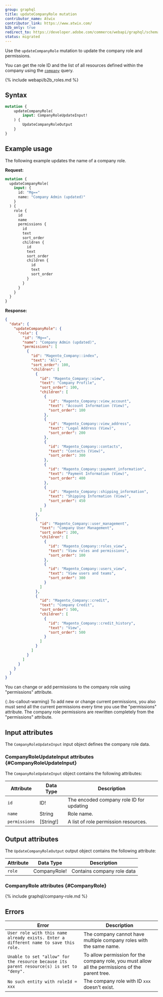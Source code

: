 ```yaml
---
group: graphql
title: updateCompanyRole mutation
contributor_name: Atwix
contributor_link: https://www.atwix.com/
b2b_only: true
redirect_to: https://developer.adobe.com/commerce/webapi/graphql/schema/b2b/company/mutations/update-role/
status: migrated
---
```


Use the `updateCompanyRole` mutation to update the company role and permissions.

You can get the role ID and the list of all resources defined within the company using the [`company`]({{page.baseurl}}/graphql/queries/company.html) query.

{% include webapi/b2b_roles.md %}

## Syntax

```graphql
mutation {
    updateCompanyRole(
        input: CompanyRoleUpdateInput!
    ) {
        UpdateCompanyRoleOutput
    }
}
```

## Example usage

The following example updates the name of a company role.

**Request:**

```graphql
mutation {
  updateCompanyRole(
    input: {
      id: "Mg=="
      name: "Company Admin (updated)"
    }
  ) {
    role {
      id
      name
      permissions {
        id
        text
        sort_order
        children {
          id
          text
          sort_order
          children {
            id
            text
            sort_order
          }
        }
      }
    }
  }
}
```

**Response:**

```json
{
  "data": {
    "updateCompanyRole": {
      "role": {
        "id": "Mg==",
        "name": "Company Admin (updated)",
        "permissions": [
          {
            "id": "Magento_Company::index",
            "text": "All",
            "sort_order": 100,
            "children": [
              {
                "id": "Magento_Company::view",
                "text": "Company Profile",
                "sort_order": 100,
                "children": [
                  {
                    "id": "Magento_Company::view_account",
                    "text": "Account Information (View)",
                    "sort_order": 100
                  },
                  {
                    "id": "Magento_Company::view_address",
                    "text": "Legal Address (View)",
                    "sort_order": 200
                  },
                  {
                    "id": "Magento_Company::contacts",
                    "text": "Contacts (View)",
                    "sort_order": 300
                  },
                  {
                    "id": "Magento_Company::payment_information",
                    "text": "Payment Information (View)",
                    "sort_order": 400
                  },
                  {
                    "id": "Magento_Company::shipping_information",
                    "text": "Shipping Information (View)",
                    "sort_order": 450
                  }
                ]
              },
              {
                "id": "Magento_Company::user_management",
                "text": "Company User Management",
                "sort_order": 200,
                "children": [
                  {
                    "id": "Magento_Company::roles_view",
                    "text": "View roles and permissions",
                    "sort_order": 100
                  },
                  {
                    "id": "Magento_Company::users_view",
                    "text": "View users and teams",
                    "sort_order": 300
                  }
                ]
              },
              {
                "id": "Magento_Company::credit",
                "text": "Company Credit",
                "sort_order": 500,
                "children": [
                  {
                    "id": "Magento_Company::credit_history",
                    "text": "View",
                    "sort_order": 500
                  }
                ]
              }
            ]
          }
        ]
      }
    }
  }
}
```

You can change or add permissions to the company role using "permissions" attribute.

{:.bs-callout-warning}
To add new or change current permissions, you also must send all the current permissions every time you use the "permissions" attribute. The company role permissions are rewritten completely from the "permissions" attribute.

## Input attributes

The `CompanyRoleUpdateInput` input object defines the company role data.

### CompanyRoleUpdateInput attributes {#CompanyRoleUpdateInput}

The `CompanyRoleUpdateInput` object contains the following attributes:

Attribute |  Data Type | Description
--- | --- | ---
`id` | ID! | The encoded company role ID for updating
`name` | String | Role name.
`permissions` | [String!] | A list of role permission resources.

## Output attributes

The `UpdateCompanyRoleOutput` output object contains the following attribute:

Attribute |  Data Type | Description
--- | --- | ---
`role` | CompanyRole! | Contains company role data

### CompanyRole attributes {#CompanyRole}

{% include graphql/company-role.md %}

## Errors

Error | Description
--- | ---
`User role with this name already exists. Enter a different name to save this role.` | The company cannot have multiple company roles with the same name.
`Unable to set "allow" for the resource because its parent resource(s) is set to "deny".` | To allow permission for the company role, you must allow all the permissions of the parent tree.
`No such entity with roleId = xxx` | The company role with ID `xxx` doesn't exist.

